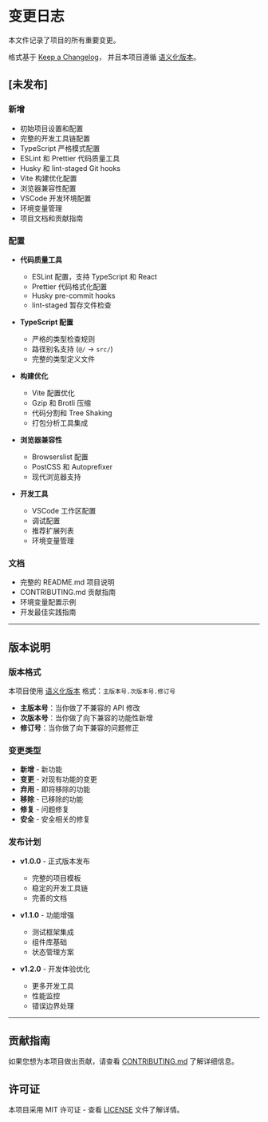 # 变更日志

本文件记录了项目的所有重要变更。

格式基于 [Keep a Changelog](https://keepachangelog.com/zh-CN/1.0.0/)，
并且本项目遵循 [语义化版本](https://semver.org/lang/zh-CN/)。

## [未发布]

### 新增
- 初始项目设置和配置
- 完整的开发工具链配置
- TypeScript 严格模式配置
- ESLint 和 Prettier 代码质量工具
- Husky 和 lint-staged Git hooks
- Vite 构建优化配置
- 浏览器兼容性配置
- VSCode 开发环境配置
- 环境变量管理
- 项目文档和贡献指南

### 配置
- **代码质量工具**
  - ESLint 配置，支持 TypeScript 和 React
  - Prettier 代码格式化配置
  - Husky pre-commit hooks
  - lint-staged 暂存文件检查

- **TypeScript 配置**
  - 严格的类型检查规则
  - 路径别名支持 (`@/` -> `src/`)
  - 完整的类型定义文件

- **构建优化**
  - Vite 配置优化
  - Gzip 和 Brotli 压缩
  - 代码分割和 Tree Shaking
  - 打包分析工具集成

- **浏览器兼容性**
  - Browserslist 配置
  - PostCSS 和 Autoprefixer
  - 现代浏览器支持

- **开发工具**
  - VSCode 工作区配置
  - 调试配置
  - 推荐扩展列表
  - 环境变量管理

### 文档
- 完整的 README.md 项目说明
- CONTRIBUTING.md 贡献指南
- 环境变量配置示例
- 开发最佳实践指南

---

## 版本说明

### 版本格式
本项目使用 [语义化版本](https://semver.org/lang/zh-CN/) 格式：`主版本号.次版本号.修订号`

- **主版本号**：当你做了不兼容的 API 修改
- **次版本号**：当你做了向下兼容的功能性新增
- **修订号**：当你做了向下兼容的问题修正

### 变更类型

- **新增** - 新功能
- **变更** - 对现有功能的变更
- **弃用** - 即将移除的功能
- **移除** - 已移除的功能
- **修复** - 问题修复
- **安全** - 安全相关的修复

### 发布计划

- **v1.0.0** - 正式版本发布
  - 完整的项目模板
  - 稳定的开发工具链
  - 完善的文档

- **v1.1.0** - 功能增强
  - 测试框架集成
  - 组件库基础
  - 状态管理方案

- **v1.2.0** - 开发体验优化
  - 更多开发工具
  - 性能监控
  - 错误边界处理

---

## 贡献指南

如果您想为本项目做出贡献，请查看 [CONTRIBUTING.md](./CONTRIBUTING.md) 了解详细信息。

## 许可证

本项目采用 MIT 许可证 - 查看 [LICENSE](LICENSE) 文件了解详情。